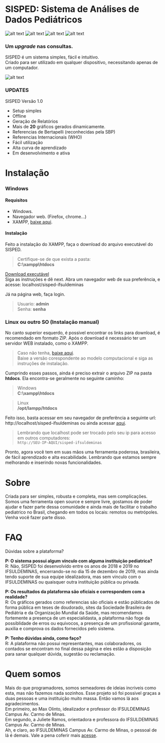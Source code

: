 # SISPED: Sistema de Análises de Dados Pediátricos

![alt text][Status]
![alt text][Plataformas]
![alt text][Versao]
![alt text][Licenca]

[Versao]: https://img.shields.io/badge/Plataformas-Windows%20%7C%20Mac%20%7C%20Linux-lightgrey "Versão atual do sistema"
[Licenca]: https://img.shields.io/badge/Licen%C3%A7a-MIT-brightgreen "Somos Livres!"
[Status]: https://img.shields.io/badge/Estado-Em%20Desenvolvimento-brightgreen "Status"
[Plataformas]: https://img.shields.io/badge/Vers%C3%A3o-%201.0%20-blue "Plataformas suportadas"

### Um _upgrade_ nas consultas. 

SISPED é um sistema simples, fácil e intuitivo.    
Criado para ser utilizado em qualquer dispositivo, necessitando apenas de um computador.

![alt text][GIF]

[SISPED]: ./image/sisped-logo2.png "SISPED"

[GIF]: ./image/sisped.gif "SISPED"

### UPDATES

SISPED Versão 1.0

- Setup simples
- Offline
- Geração de Relatórios
- Mais de **20** gráficos gerados dinamicamente.
- Referencias de Bertapelli (reconhecidas pela SBP)
- Referencias Internacionais (WHO)
- Fácil utilização
- Alta curva de aprendizado
- Em desenvolvimento e ativa

# Instalação

### Windows
#### Requisitos
- Windows.
- Navegador web. (Firefox, chrome...)
- XAMPP, [baixe aqui](https://www.apachefriends.org/pt_br/download.html).

#### Instalação

Feito a instalação do XAMPP, faça o download do arquivo executável do SISPED.

> Certifique-se de que exista a pasta:  
> **C:\xampp\htdocs**  

[Download executável](https://github.com/marcos-bah/sisped-ifsuldeminas/blob/gh-pages/doc/sisped-ifsuldeminas.exe)  
Siga as instruções e dê next.
Abra um navegador web de sua preferência, e acesse: localhost/sisped-ifsuldeminas

Já na página web, faça login.
> Usuario: **admin**  
> Senha: **senha**

### Linux ou outro SO (Instalação manual)

No canto superior esquerdo, é possivel encontrar os links para download, é recomendado em formato ZIP.
Após o download é necessário ter um servidor WEB instalado, como o XAMPP. 

> Caso não tenha, [baixe aqui](https://www.apachefriends.org/pt_br/download.html).   
> Baixe a versão corespondente ao modelo computacional e siga as instruções de instalação.

Cumprindo esses passos, ainda é preciso extrair o arquivo ZIP na pasta **htdocs**.
Ela encontra-se geralmente no seguinte caminho:

> Windows  
> **C:\xampp\htdocs**  

> Linux  
> **/opt/lampp/htdocs**

Feito isso, basta acessar em seu navegador de preferência a seguinte url: http://localhost/sisped-ifsuldeminas
ou ainda acessar [aqui](http://localhost/sisped-ifsuldeminas).

> Lembrando que localhost pode ser trocado pelo seu ip para acesso em outros computadores:  
`http://SEU-IP-AQUI/sisped-ifsuldeminas`

Pronto, agora você tem em suas mãos uma ferramenta poderosa, brasileira, de fácil aprendizado e alta escabilidade. Lembrando que estamos sempre melhorando e inserindo novas funcionalidades.

# Sobre

Criada para ser simples, robusta e completa, mas sem complicações.  
Somos uma ferramenta open source e sempre livre, gostamos de poder ajudar e fazer parte dessa comunidade e ainda mais de facilitar o trabalho pediatrico no Brasil, chegando em todos os locais: remotos ou metrópoles.   
Venha você fazer parte disso.

# FAQ

Dúvidas sobre a plataforma?

**P: O sistema possui algum vinculo com alguma instituição pediatrica?**  
R: Não, SISPED foi desenvolvido entre os anos de 2018 e 2019 no IFSULDEMINAS, encerrando-se no dia 15 de dezembro de 2019, mas ainda tendo suporte de sua equipe idealizadora, mas sem vinculo com o IFSULDEMINAS ou quaisquer outra instituição pública ou privada.

**P: Os resultados da plataforma são oficiais e correspondem com a realidade?**  
R: Os gráficos gerados como referencias são oficiais e estão públicados de forma pública em teses de doudorado, sites da Sociedade Brasileira de Pediátria e da Organização Mundial da Saúde, mas recomendamos fortemente a presença de um especialidasta, a plataforma não foge da possiblidade de erros ou equivocos, a presença de um profissional garante, auxilia e comprova os dados fornecidos pelo sistema.

**P: Tenho dúvidas ainda, como faço?**  
R: A plataforma não possui representantes, mas colaboradores, os contados se encontram no final dessa página e eles estão a disposição para sanar qualquer dúvida, sugestão ou reclamação.

# Quem somos

Mais do que programadores, somos semeadores de ideias incriveis como esta, mas não fazemos nada sozinhos.
Esse projeto só foi possivel graças a duas pessoas e uma instituição muito massa. Então vamos lá aos agradecimentos.  
Em primeiro, ao Max Olinto, idealizador e professor do IFSULDEMINAS Campus Av. Carmo de Minas.  
Em segundo, a Juliete Ramos, orientadora e professora do IFSULDEMINAS Campus Av. Carmo de Minas.  
Ah, e claro, ao IFSULDEMINAS Campus Av. Carmo de Minas, o pessoal de lá é demais. Vale a pena coferir mais [acesse](https://portal.cdm.ifsuldeminas.edu.br/).




